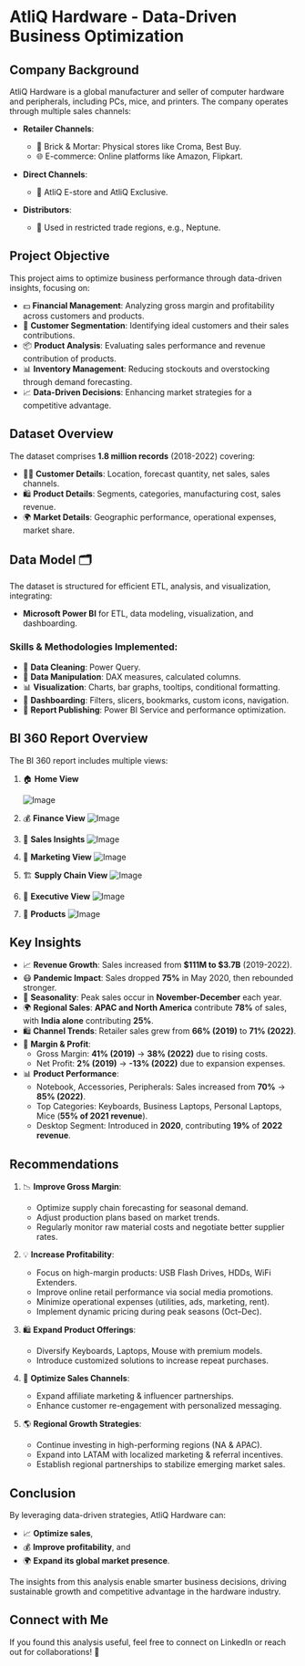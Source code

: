# AtliQ Hardware - Data-Driven Business Optimization

## Company Background
AtliQ Hardware is a global manufacturer and seller of computer hardware and peripherals, including PCs, mice, and printers. The company operates through multiple sales channels:

- **Retailer Channels**:
  - 🏢 Brick & Mortar: Physical stores like Croma, Best Buy.
  - 🌐 E-commerce: Online platforms like Amazon, Flipkart.
  
- **Direct Channels**:
  - 🛒 AtliQ E-store and AtliQ Exclusive.

- **Distributors**:
  - 🚚 Used in restricted trade regions, e.g., Neptune.

## Project Objective
This project aims to optimize business performance through data-driven insights, focusing on:

- 💵 **Financial Management**: Analyzing gross margin and profitability across customers and products.
- 👥 **Customer Segmentation**: Identifying ideal customers and their sales contributions.
- 📦 **Product Analysis**: Evaluating sales performance and revenue contribution of products.
- 📊 **Inventory Management**: Reducing stockouts and overstocking through demand forecasting.
- 📈 **Data-Driven Decisions**: Enhancing market strategies for a competitive advantage.

## Dataset Overview
The dataset comprises **1.8 million records** (2018-2022) covering:

- 🧑‍💻 **Customer Details**: Location, forecast quantity, net sales, sales channels.
- 🛍️ **Product Details**: Segments, categories, manufacturing cost, sales revenue.
- 🌍 **Market Details**: Geographic performance, operational expenses, market share.

## Data Model 🗂️
The dataset is structured for efficient ETL, analysis, and visualization, integrating:

- **Microsoft Power BI** for ETL, data modeling, visualization, and dashboarding.

### Skills & Methodologies Implemented:
- 🧹 **Data Cleaning**: Power Query.
- 🔢 **Data Manipulation**: DAX measures, calculated columns.
- 📊 **Visualization**: Charts, bar graphs, tooltips, conditional formatting.
- 📑 **Dashboarding**: Filters, slicers, bookmarks, custom icons, navigation.
- 🚀 **Report Publishing**: Power BI Service and performance optimization.

## BI 360 Report Overview
The BI 360 report includes multiple views:

1. 🏠 **Home View**
   
   ![Image](https://github.com/user-attachments/assets/6f405714-efef-42af-9d81-793c55b830d6)
2. 💰 **Finance View**
![Image](https://github.com/user-attachments/assets/e43ef65c-0328-4ae3-849b-9267e21a605e)

3. 💼 **Sales Insights**
![Image](https://github.com/user-attachments/assets/bcd6111c-0246-4587-be16-77686c97228b)
 
4. 📣 **Marketing View**
![Image](https://github.com/user-attachments/assets/47ad9bf2-dba0-4cac-8b0d-f4a3e849b794)
   
5. 🏗️ **Supply Chain View**
![Image](https://github.com/user-attachments/assets/84970972-eb15-440b-8ca1-ce8be41daae7)

6. 👔 **Executive View**
![Image](https://github.com/user-attachments/assets/a73c0f2b-24b5-4224-a5c4-af4e4616c34f)

7. 👔 **Products**
![Image](https://github.com/user-attachments/assets/d39125da-b5c3-4efe-98e9-0cc4b4bb1256)
   
## Key Insights

- 📈 **Revenue Growth**: Sales increased from **$111M to $3.7B** (2019-2022).
- 😷 **Pandemic Impact**: Sales dropped **75%** in May 2020, then rebounded stronger.
- 🎉 **Seasonality**: Peak sales occur in **November-December** each year.
- 🌍 **Regional Sales**: **APAC and North America** contribute **78%** of sales, with **India alone** contributing **25%**.
- 🛍️ **Channel Trends**: Retailer sales grew from **66% (2019)** to **71% (2022)**.
- 💸 **Margin & Profit**:
  - Gross Margin: **41% (2019)** → **38% (2022)** due to rising costs.
  - Net Profit: **2% (2019)** → **-13% (2022)** due to expansion expenses.
- 📊 **Product Performance**:
  - Notebook, Accessories, Peripherals: Sales increased from **70%** → **85% (2022)**.
  - Top Categories: Keyboards, Business Laptops, Personal Laptops, Mice (**55% of 2021 revenue**).
  - Desktop Segment: Introduced in **2020**, contributing **19%** of **2022 revenue**.

## Recommendations

1. 📉 **Improve Gross Margin**:
   - Optimize supply chain forecasting for seasonal demand.
   - Adjust production plans based on market trends.
   - Regularly monitor raw material costs and negotiate better supplier rates.

2. 💡 **Increase Profitability**:
   - Focus on high-margin products: USB Flash Drives, HDDs, WiFi Extenders.
   - Improve online retail performance via social media promotions.
   - Minimize operational expenses (utilities, ads, marketing, rent).
   - Implement dynamic pricing during peak seasons (Oct–Dec).

3. 🛍️ **Expand Product Offerings**:
   - Diversify Keyboards, Laptops, Mouse with premium models.
   - Introduce customized solutions to increase repeat purchases.

4. 📢 **Optimize Sales Channels**:
   - Expand affiliate marketing & influencer partnerships.
   - Enhance customer re-engagement with personalized messaging.

5. 🌎 **Regional Growth Strategies**:
   - Continue investing in high-performing regions (NA & APAC).
   - Expand into LATAM with localized marketing & referral incentives.
   - Establish regional partnerships to stabilize emerging market sales.

## Conclusion
By leveraging data-driven strategies, AtliQ Hardware can:

- 📈 **Optimize sales**,
- 💰 **Improve profitability**, and
- 🌍 **Expand its global market presence**.

The insights from this analysis enable smarter business decisions, driving sustainable growth and competitive advantage in the hardware industry.

## Connect with Me
If you found this analysis useful, feel free to connect on LinkedIn or reach out for collaborations! 🌟
